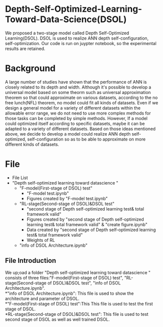 # Depth-Self-Optimized-Learning-Toward-Data-Science(DSOL)
We proposed a two-stage model called Depth Self-Optimized Learning(DSOL). DSOL is used to realize ANN depth self-configuration, self-optimization. Our code is run on juypter notebook, so the experimental results are retained.
# Background
A large number of studies have shown that the performance of ANN is closely related to its depth and width. Although it's possible to develop a universal model based on some theorm such as universal approximation theorem so that could approximate on various datasets, according to the no free lunch(NFL) theorem, no model could fit all kinds of datasets. Even if we design a general model for a variety of different datasets within the allowable error range, we do not need to use more complex methods for those tasks can be completed by simple methods. However, If a model could optimized itself according to specific datasets, maybe it can be adapted to a variety of different datasets. Based on those ideas mentioned above, we decide to develop a model could realize ANN depth self-optimized, self-configuration so as to be able to approximate on more different kinds of datasets.
# File
* File List
 * "Depth self-optimized learning toward datascience "  
   * "F-model(First-stage of DSOL) test"  
      * "F-model test.ipynb"  
      * Figures created by "F-model test.ipynb"  
   * "RL-stage(Second-stage of DSOL)&DSOL test"  
      * "second stage of Depth self-optimized learning test& total framework valid"  
      * Figures created by "second stage of Depth self-optimized learning test& total framework valid" & "create figure.ipynb"   
      * Data created by "second stage of Depth self-optimized learning test& total framework valid"    
      * Weights of RL    
   * "info of DSOL Architecture.ipynb"
 
 ## File Introduction
 We up;oad a folder "Depth self-optimized learning toward datascience " consists of three files:"F-model(First-stage of DSOL) test", "RL-stage(Second-stage of DSOL)&DSOL test", "info of DSOL Architecture.ipynb".  
   *"info of DSOL Architecture.ipynb": 
      This file is used to show the architecture and parameter of DSOL.  
   *"F-model(First-stage of DSOL) test":This 
      This file is used to test the first stage of DSOL.  
   *RL-stage(Second-stage of DSOL)&DSOL test": 
      This file is used to test second stage of DSOL as well as well trained DSOL.  
 
 
 
